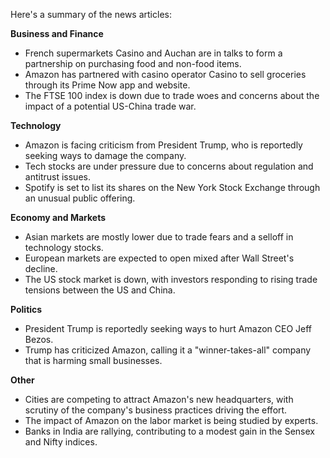Here's a summary of the news articles:

**Business and Finance**

* French supermarkets Casino and Auchan are in talks to form a partnership on purchasing food and non-food items.
* Amazon has partnered with casino operator Casino to sell groceries through its Prime Now app and website.
* The FTSE 100 index is down due to trade woes and concerns about the impact of a potential US-China trade war.

**Technology**

* Amazon is facing criticism from President Trump, who is reportedly seeking ways to damage the company.
* Tech stocks are under pressure due to concerns about regulation and antitrust issues.
* Spotify is set to list its shares on the New York Stock Exchange through an unusual public offering.

**Economy and Markets**

* Asian markets are mostly lower due to trade fears and a selloff in technology stocks.
* European markets are expected to open mixed after Wall Street's decline.
* The US stock market is down, with investors responding to rising trade tensions between the US and China.

**Politics**

* President Trump is reportedly seeking ways to hurt Amazon CEO Jeff Bezos.
* Trump has criticized Amazon, calling it a "winner-takes-all" company that is harming small businesses.

**Other**

* Cities are competing to attract Amazon's new headquarters, with scrutiny of the company's business practices driving the effort.
* The impact of Amazon on the labor market is being studied by experts.
* Banks in India are rallying, contributing to a modest gain in the Sensex and Nifty indices.